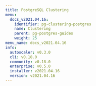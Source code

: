 ```yaml
---
title: PostgreSQL Clustering
menu:
  docs_v2021.04.16:
    identifier: pg-clustering-postgres
    name: Clustering
    parent: pg-postgres-guides
    weight: 25
menu_name: docs_v2021.04.16
info:
  autoscaler: v0.3.0
  cli: v0.18.0
  community: v0.18.0
  enterprise: v0.5.0
  installer: v2021.04.16
  version: v2021.04.16
---
```


